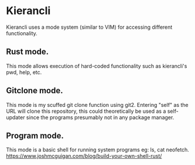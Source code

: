 # Kierancli

Kierancli uses a mode system (similar to VIM) for accessing different functionality.

## Rust mode.
This mode allows execution of hard-coded functionality such as kierancli's pwd, help, etc.

## Gitclone mode.
This mode is my scuffed git clone function using git2.
Entering "self" as the URL will clone this repository, 
this could theoretically be used as a self-updater since the programs presumably not in any package manager. 

## Program mode.
This mode is a basic shell for running system programs eg: ls, cat neofetch. 
https://www.joshmcguigan.com/blog/build-your-own-shell-rust/
